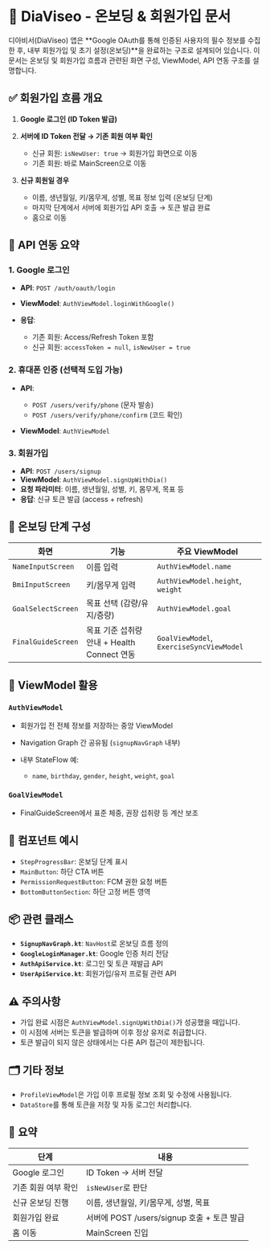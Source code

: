 # 📱 DiaViseo - 온보딩 & 회원가입 문서

디아비서(DiaViseo) 앱은 \*\*Google OAuth를 통해 인증된 사용자의 필수 정보를 수집한 후, 내부 회원가입 및 초기 설정(온보딩)\*\*을 완료하는 구조로 설계되어 있습니다. 이 문서는 온보딩 및 회원가입 흐름과 관련된 화면 구성, ViewModel, API 연동 구조를 설명합니다.

## ✅ 회원가입 흐름 개요

1. **Google 로그인 (ID Token 발급)**
2. **서버에 ID Token 전달 → 기존 회원 여부 확인**

   - 신규 회원: `isNewUser: true` → 회원가입 화면으로 이동
   - 기존 회원: 바로 MainScreen으로 이동

3. **신규 회원일 경우**

   - 이름, 생년월일, 키/몸무게, 성별, 목표 정보 입력 (온보딩 단계)
   - 마지막 단계에서 서버에 회원가입 API 호출 → 토큰 발급 완료
   - 홈으로 이동

## 🔄 API 연동 요약

### 1. Google 로그인

- **API**: `POST /auth/oauth/login`
- **ViewModel**: `AuthViewModel.loginWithGoogle()`
- **응답**:

  - 기존 회원: Access/Refresh Token 포함
  - 신규 회원: `accessToken = null`, `isNewUser = true`

### 2. 휴대폰 인증 (선택적 도입 가능)

- **API**:

  - `POST /users/verify/phone` (문자 발송)
  - `POST /users/verify/phone/confirm` (코드 확인)

- **ViewModel**: `AuthViewModel`

### 3. 회원가입

- **API**: `POST /users/signup`
- **ViewModel**: `AuthViewModel.signUpWithDia()`
- **요청 파라미터**: 이름, 생년월일, 성별, 키, 몸무게, 목표 등
- **응답**: 신규 토큰 발급 (access + refresh)

## 🧭 온보딩 단계 구성

| 화면               | 기능                                        | 주요 ViewModel                           |
| ------------------ | ------------------------------------------- | ---------------------------------------- |
| `NameInputScreen`  | 이름 입력                                   | `AuthViewModel.name`                     |
| `BmiInputScreen`   | 키/몸무게 입력                              | `AuthViewModel.height`, `weight`         |
| `GoalSelectScreen` | 목표 선택 (감량/유지/증량)                  | `AuthViewModel.goal`                     |
| `FinalGuideScreen` | 목표 기준 섭취량 안내 + Health Connect 연동 | `GoalViewModel`, `ExerciseSyncViewModel` |

## 🔐 ViewModel 활용

### `AuthViewModel`

- 회원가입 전 전체 정보를 저장하는 중앙 ViewModel
- Navigation Graph 간 공유됨 (`signupNavGraph` 내부)
- 내부 StateFlow 예:

  - `name`, `birthday`, `gender`, `height`, `weight`, `goal`

### `GoalViewModel`

- FinalGuideScreen에서 표준 체중, 권장 섭취량 등 계산 보조

## 🎨 컴포넌트 예시

- `StepProgressBar`: 온보딩 단계 표시
- `MainButton`: 하단 CTA 버튼
- `PermissionRequestButton`: FCM 권한 요청 버튼
- `BottomButtonSection`: 하단 고정 버튼 영역

## 📦 관련 클래스

- **`SignupNavGraph.kt`**: `NavHost`로 온보딩 흐름 정의
- **`GoogleLoginManager.kt`**: Google 인증 처리 전담
- **`AuthApiService.kt`**: 로그인 및 토큰 재발급 API
- **`UserApiService.kt`**: 회원가입/유저 프로필 관련 API

## ⚠️ 주의사항

- 가입 완료 시점은 `AuthViewModel.signUpWithDia()`가 성공했을 때입니다.
- 이 시점에 서버는 토큰을 발급하며 이후 정상 유저로 취급합니다.
- 토큰 발급이 되지 않은 상태에서는 다른 API 접근이 제한됩니다.

## 🗂️ 기타 정보

- `ProfileViewModel`은 가입 이후 프로필 정보 조회 및 수정에 사용됩니다.
- `DataStore`를 통해 토큰을 저장 및 자동 로그인 처리합니다.

## 📌 요약

| 단계                | 내용                                       |
| ------------------- | ------------------------------------------ |
| Google 로그인       | ID Token → 서버 전달                       |
| 기존 회원 여부 확인 | `isNewUser`로 판단                         |
| 신규 온보딩 진행    | 이름, 생년월일, 키/몸무게, 성별, 목표      |
| 회원가입 완료       | 서버에 POST /users/signup 호출 + 토큰 발급 |
| 홈 이동             | MainScreen 진입                            |
